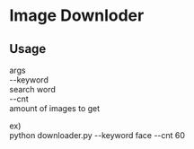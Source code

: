   
# Image Downloder
## Usage
args  
--keyword  
search word  
--cnt  
amount of images to get  

ex)  
python downloader.py --keyword face --cnt 60
